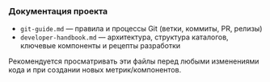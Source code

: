 ### Документация проекта

- `git-guide.md` — правила и процессы Git (ветки, коммиты, PR, релизы)
- `developer-handbook.md` — архитектура, структура каталогов, ключевые компоненты и рецепты разработки

Рекомендуется просматривать эти файлы перед любыми изменениями кода и при создании новых метрик/компонентов.


